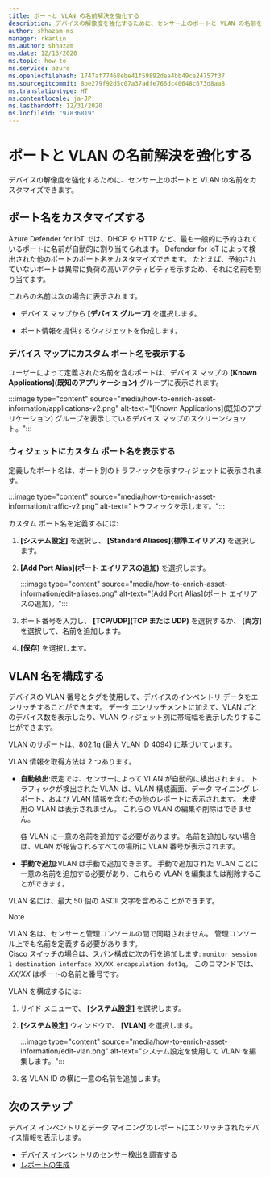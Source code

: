 ```yaml
---
title: ポートと VLAN の名前解決を強化する
description: デバイスの解像度を強化するために、センサー上のポートと VLAN の名前をカスタマイズします。
author: shhazam-ms
manager: rkarlin
ms.author: shhazam
ms.date: 12/13/2020
ms.topic: how-to
ms.service: azure
ms.openlocfilehash: 1747af77468ebe41f59892dea4bb49ce24757f37
ms.sourcegitcommit: 8be279f92d5c07a37adfe766dc40648c673d8aa8
ms.translationtype: HT
ms.contentlocale: ja-JP
ms.lasthandoff: 12/31/2020
ms.locfileid: "97836819"
---
```

# <a name="enhance-port-and-vlan-name-resolution"></a>ポートと VLAN の名前解決を強化する

デバイスの解像度を強化するために、センサー上のポートと VLAN の名前をカスタマイズできます。

## <a name="customize-port-names"></a>ポート名をカスタマイズする

Azure Defender for IoT では、DHCP や HTTP など、最も一般的に予約されているポートに名前が自動的に割り当てられます。 Defender for IoT によって検出された他のポートのポート名をカスタマイズできます。 たとえば、予約されていないポートは異常に負荷の高いアクティビティを示すため、それに名前を割り当てます。

これらの名前は次の場合に表示されます。

  - デバイス マップから **[デバイス グループ]** を選択します。

  - ポート情報を提供するウィジェットを作成します。

### <a name="view-custom-port-names-in-the-device-map"></a>デバイス マップにカスタム ポート名を表示する

ユーザーによって定義された名前を含むポートは、デバイス マップの **[Known Applications]\(既知のアプリケーション\)** グループに表示されます。

:::image type="content" source="media/how-to-enrich-asset-information/applications-v2.png" alt-text="[Known Applications]\(既知のアプリケーション\) グループを表示しているデバイス マップのスクリーンショット。":::

### <a name="view-custom-port-names-in-widgets"></a>ウィジェットにカスタム ポート名を表示する

定義したポート名は、ポート別のトラフィックを示すウィジェットに表示されます。

:::image type="content" source="media/how-to-enrich-asset-information/traffic-v2.png" alt-text="トラフィックを示します。":::

カスタム ポート名を定義するには:

1. **[システム設定]** を選択し、 **[Standard Aliases]\(標準エイリアス\)** を選択します。

2. **[Add Port Alias]\(ポート エイリアスの追加\)** を選択します。

    :::image type="content" source="media/how-to-enrich-asset-information/edit-aliases.png" alt-text="[Add Port Alias]\(ポート エイリアスの追加\)。":::

3. ポート番号を入力し、 **[TCP/UDP]\(TCP または UDP\)** を選択するか、 **[両方]** を選択して、名前を追加します。

4. **[保存]** を選択します。

## <a name="configure-vlan-names"></a>VLAN 名を構成する

デバイスの VLAN 番号とタグを使用して、デバイスのインベントリ データをエンリッチすることができます。 データ エンリッチメントに加えて、VLAN ごとのデバイス数を表示したり、VLAN ウィジェット別に帯域幅を表示したりすることができます。

VLAN のサポートは、802.1q (最大 VLAN ID 4094) に基づいています。

VLAN 情報を取得方法は 2 つあります。

- **自動検出**:既定では、センサーによって VLAN が自動的に検出されます。 トラフィックが検出された VLAN は、VLAN 構成画面、データ マイニング レポート、および VLAN 情報を含むその他のレポートに表示されます。 未使用の VLAN は表示されません。 これらの VLAN の編集や削除はできません。 

  各 VLAN に一意の名前を追加する必要があります。 名前を追加しない場合は、VLAN が報告されるすべての場所に VLAN 番号が表示されます。

- **手動で追加**:VLAN は手動で追加できます。 手動で追加された VLAN ごとに一意の名前を追加する必要があり、これらの VLAN を編集または削除することができます。

VLAN 名には、最大 50 個の ASCII 文字を含めることができます。

> [!NOTE]
> VLAN 名は、センサーと管理コンソールの間で同期されません。 管理コンソール上でも名前を定義する必要があります。  
Cisco スイッチの場合は、スパン構成に次の行を追加します: `monitor session 1 destination interface XX/XX encapsulation dot1q`。 このコマンドでは、*XX/XX* はポートの名前と番号です。

VLAN を構成するには:

1. サイド メニューで、 **[システム設定]** を選択します。

2. **[システム設定]** ウィンドウで、 **[VLAN]** を選択します。

    :::image type="content" source="media/how-to-enrich-asset-information/edit-vlan.png" alt-text="システム設定を使用して VLAN を編集します。":::

3. 各 VLAN ID の横に一意の名前を追加します。

## <a name="next-steps"></a>次のステップ

デバイス インベントリとデータ マイニングのレポートにエンリッチされたデバイス情報を表示します。

- [デバイス インベントリのセンサー検出を調査する](how-to-investigate-sensor-detections-in-a-device-inventory.md)
- [レポートの生成](how-to-generate-reports.md)
